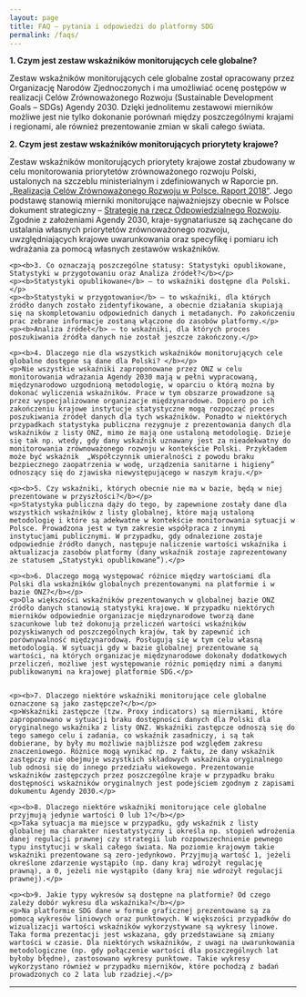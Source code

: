 ```yaml
---
layout: page
title: FAQ – pytania i odpowiedzi do platformy SDG
permalink: /faqs/
---
```

<article>


  <p><b>1. Czym jest zestaw wskaźników monitorujących cele globalne? </b></p>
  <p>Zestaw wskaźników monitorujących cele globalne został opracowany przez Organizację Narodów Zjednoczonych i  ma umożliwiać ocenę postępów w realizacji Celów Zrównoważonego Rozwoju (Sustainable Development Goals – SDGs) Agendy 2030. Dzięki jednolitemu zestawowi mierników możliwe jest nie tylko dokonanie porównań między poszczególnymi krajami i regionami, ale również prezentowanie zmian w skali całego świata.
  </p>

  <p><b>2. Czym jest zestaw wskaźników monitorujących priorytety krajowe?</b></p>
  <p>Zestaw wskaźników monitorujących priorytety krajowe został zbudowany w celu monitorowania priorytetów zrównoważonego rozwoju Polski, ustalonych na szczeblu ministerialnym i zdefiniowanych w Raporcie pn.
    <a href="https://www.mpit.gov.pl/strony/zadania/zrownowazony-rozwoj/agenda-2030/konsultacje-spoleczne-raport-pl/">„Realizacja Celów Zrównoważonego Rozwoju w Polsce. Raport 2018”</a>. Jego podstawę stanowią mierniki monitorujące najważniejszy obecnie w Polsce dokument strategiczny – <a href="https://www.miir.gov.pl/strony/strategia-na-rzecz-odpowiedzialnego-rozwoju/informacje-o-strategii/">Strategię na rzecz Odpowiedzialnego Rozwoju</a>. Zgodnie z założeniami Agendy 2030, kraje-sygnatariusze są zachęcane do ustalania własnych priorytetów zrównoważonego rozwoju, uwzględniających krajowe uwarunkowania oraz specyfikę i pomiaru ich wdrażania za pomocą własnych zestawów wskaźników.
  </p>

    <p><b>3. Co oznaczają poszczególne statusy: Statystyki opublikowane, Statystyki w przygotowaniu oraz Analiza źródeł?</b></p>
    <p><b>Statystyki opublikowane</b> – to wskaźniki dostępne dla Polski.</p>
    <p><b>Statystyki w przygotowaniu</b> – to wskaźniki, dla których źródło danych zostało zidentyfikowane, a obecnie działania skupiają się na skompletowaniu odpowiednich danych i metadanych. Po zakończeniu prac zebrane informacje zostaną włączone do zasobów platformy.</p>
    <p><b>Analiza źródeł</b> – to wskaźniki, dla których proces poszukiwania źródła danych nie został jeszcze zakończony.</p>

    <p><b>4. Dlaczego nie dla wszystkich wskaźników monitorujących cele globalne dostępne są dane dla Polski? </b></p>
    <p>Nie wszystkie wskaźniki zaproponowane przez ONZ w celu monitorowania wdrażania Agendy 2030 mają w pełni wypracowaną, międzynarodowo uzgodnioną metodologię, w oparciu o którą można by dokonać wyliczenia wskaźników. Prace w tym obszarze prowadzone są przez wyspecjalizowane organizacje międzynarodowe. Dopiero po ich zakończeniu krajowe instytucje statystyczne mogą rozpocząć proces poszukiwania źródeł danych dla tych wskaźników. Ponadto w niektórych przypadkach statystyka publiczna rezygnuje z prezentowania danych dla wskaźników z listy ONZ, mimo że mają one ustaloną metodologię. Dzieje się tak np. wtedy, gdy dany wskaźnik uznawany jest za nieadekwatny do monitorowania zrównoważonego rozwoju w kontekście Polski. Przykładem może być wskaźnik  „Współczynnik umieralności z powodu braku bezpiecznego zaopatrzenia w wodę, urządzenia sanitarne i higieny” odnoszący się do zjawiska niewystępującego w naszym kraju.</p>

    <p><b>5. Czy wskaźniki, których obecnie nie ma w bazie, będą w niej prezentowane w przyszłości?</b></p>
    <p>Statystyka publiczna dąży do tego, by zapewnione zostały dane dla wszystkich wskaźników z listy globalnej, które mają ustaloną metodologię i które są adekwatne w kontekście monitorowania sytuacji w Polsce. Prowadzona jest w tym zakresie współpraca z innymi instytucjami publicznymi. W przypadku, gdy odnalezione zostaje odpowiednie źródło danych, następuje naliczenie wartości wskaźnika i aktualizacja zasobów platformy (dany wskaźnik zostaje zaprezentowany ze statusem „Statystyki opublikowane”).</p>

    <p><b>6. Dlaczego mogą występować różnice między wartościami dla Polski dla wskaźników globalnych prezentowanymi na platformie i w bazie ONZ?</b></p>
    <p>Dla większości wskaźników prezentowanych w globalnej bazie ONZ źródło danych stanowią statystyki krajowe. W przypadku niektórych mierników odpowiednie organizacje międzynarodowe tworzą dane szacunkowe lub też dokonują przeliczeń wartości wskaźników pozyskiwanych od poszczególnych krajów, tak by zapewnić ich porównywalność międzynarodową. Posługują się w tym celu własną metodologią. W sytuacji gdy w bazie globalnej prezentowane są wartości, na których organizacje międzynarodowe dokonały dodatkowych przeliczeń, możliwe jest występowanie różnic pomiędzy nimi a danymi publikowanymi na krajowej platformie SDG.</p>


    <p><b>7. Dlaczego niektóre wskaźniki monitorujące cele globalne oznaczone są jako zastępcze?</b></p>
    <p>Wskaźniki zastępcze (tzw. Proxy indicators) są miernikami, które zaproponowano w sytuacji braku dostępności danych dla Polski dla oryginalnego wskaźnika z listy ONZ. Wskaźniki zastępcze odnoszą się do tego samego celu i zadania, co wskaźnik zasadniczy, i są tak dobierane, by były mu możliwie najbliższe pod względem zakresu znaczeniowego. Różnice mogą wynikać np. z faktu, że dany wskaźnik zastępczy nie obejmuje wszystkich składowych wskaźnika oryginalnego lub odnosi się do innego przedziału wiekowego. Prezentowanie wskaźników zastępczych przez poszczególne kraje w przypadku braku dostępności wskaźników oryginalnych jest podejściem zgodnym z zapisami dokumentu Agendy 2030.</p>

    <p><b>8. Dlaczego niektóre wskaźniki monitorujące cele globalne przyjmują jedynie wartości 0 lub 1?</b></p>
    <p>Taka sytuacja ma miejsce w przypadku, gdy wskaźnik z listy globalnej ma charakter niestatystyczny i określa np. stopień wdrożenia danej regulacji prawnej czy strategii lub rozpowszechnienie pewnego typu instytucji w skali całego świata. Na poziomie krajowym takie wskaźniki prezentowane są zero-jedynkowo. Przyjmują wartość 1, jeżeli określone zdarzenie wystąpiło (np. dany kraj wdrożył regulację prawną), a 0, jeżeli nie wystąpiło (dany kraj nie wdrożył regulacji prawnej).</p>

    <p><b>9. Jakie typy wykresów są dostępne na platformie? Od czego zależy dobór wykresu dla wskaźnika?</b></p>
    <p>Na platformie SDG dane w formie graficznej prezentowane są za pomocą wykresów liniowych oraz punktowych. W większości przypadków do wizualizacji wartości wskaźników wykorzystywane są wykresy linowe. Taka forma prezentacji jest wskazana, gdy przedstawiane są zmiany wartości w czasie. Dla niektórych wskaźników, z uwagi na uwarunkowania metodologiczne (np. gdy połączenie wartości dla poszczególnych lat byłoby błędne), zastosowano wykresy punktowe. Takie wykresy wykorzystano również w przypadku mierników, które pochodzą z badań prowadzonych co 2 lata lub rzadziej.</p>


</article>
<hr>